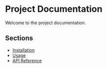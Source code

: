 # Project Documentation

Welcome to the project documentation.

## Sections

* [Installation](./installation.md)
* [Usage](./usage.md)
* [API Reference](./api.md) 